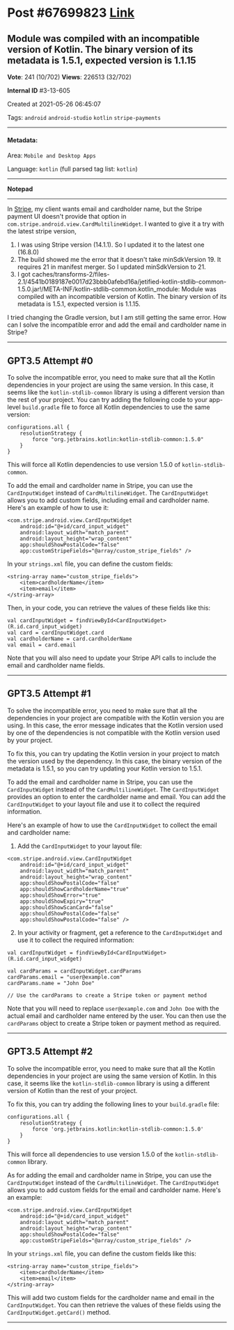 
# Post \#67699823 [Link](https://stackoverflow.com/questions/67699823/)

## Module was compiled with an incompatible version of Kotlin. The binary version of its metadata is 1.5.1, expected version is 1.1.15

**Vote**: 241 (10/702) **Views**: 226513 (32/702) 

**Internal ID** \#3-13-605

Created at 2021-05-26 06:45:07

Tags: `android` `android-studio` `kotlin` `stripe-payments`

----------

#### Metadata:

Area: `Mobile and Desktop Apps`

Language: `kotlin` (full parsed tag list: `kotlin`)

----------

**Notepad**


----------

In [Stripe](https://en.wikipedia.org/wiki/Stripe_(company)), my client wants email and cardholder name, but the Stripe payment UI doesn't provide that option in `com.stripe.android.view.CardMultilineWidget`. I wanted to give it a try with the latest stripe version,

1. I was using Stripe version (14.1.1). So I updated it to the latest one (16.8.0)
2. The build showed me the error that it doesn't take minSdkVersion 19. It requires 21 in manifest merger. So I updated minSdkVersion to 21.
3. I got caches/transforms-2/files-2.1/4541b0189187e0017d23bbb0afebd16a/jetified-kotlin-stdlib-common-1.5.0.jar!/META-INF/kotlin-stdlib-common.kotlin_module: Module was compiled with an incompatible version of Kotlin. The binary version of its metadata is 1.5.1, expected version is 1.1.15.


I tried changing the Gradle version, but I am still getting the same error. How can I solve the incompatible error and add the email and cardholder name in Stripe?


----------
        
## GPT3.5 Attempt \#0

To solve the incompatible error, you need to make sure that all the Kotlin dependencies in your project are using the same version. In this case, it seems like the `kotlin-stdlib-common` library is using a different version than the rest of your project. You can try adding the following code to your app-level `build.gradle` file to force all Kotlin dependencies to use the same version:

```
configurations.all {
    resolutionStrategy {
        force "org.jetbrains.kotlin:kotlin-stdlib-common:1.5.0"
    }
}
```

This will force all Kotlin dependencies to use version 1.5.0 of `kotlin-stdlib-common`.

To add the email and cardholder name in Stripe, you can use the `CardInputWidget` instead of `CardMultilineWidget`. The `CardInputWidget` allows you to add custom fields, including email and cardholder name. Here's an example of how to use it:

```
<com.stripe.android.view.CardInputWidget
    android:id="@+id/card_input_widget"
    android:layout_width="match_parent"
    android:layout_height="wrap_content"
    app:shouldShowPostalCode="false"
    app:customStripeFields="@array/custom_stripe_fields" />
```

In your `strings.xml` file, you can define the custom fields:

```
<string-array name="custom_stripe_fields">
    <item>cardholderName</item>
    <item>email</item>
</string-array>
```

Then, in your code, you can retrieve the values of these fields like this:

```
val cardInputWidget = findViewById<CardInputWidget>(R.id.card_input_widget)
val card = cardInputWidget.card
val cardholderName = card.cardholderName
val email = card.email
```

Note that you will also need to update your Stripe API calls to include the email and cardholder name fields.

--------

## GPT3.5 Attempt \#1

To solve the incompatible error, you need to make sure that all the dependencies in your project are compatible with the Kotlin version you are using. In this case, the error message indicates that the Kotlin version used by one of the dependencies is not compatible with the Kotlin version used by your project.

To fix this, you can try updating the Kotlin version in your project to match the version used by the dependency. In this case, the binary version of the metadata is 1.5.1, so you can try updating your Kotlin version to 1.5.1.

To add the email and cardholder name in Stripe, you can use the `CardInputWidget` instead of the `CardMultilineWidget`. The `CardInputWidget` provides an option to enter the cardholder name and email. You can add the `CardInputWidget` to your layout file and use it to collect the required information.

Here's an example of how to use the `CardInputWidget` to collect the email and cardholder name:

1. Add the `CardInputWidget` to your layout file:

```
<com.stripe.android.view.CardInputWidget
    android:id="@+id/card_input_widget"
    android:layout_width="match_parent"
    android:layout_height="wrap_content"
    app:shouldShowPostalCode="false"
    app:shouldShowCardholderName="true"
    app:shouldShowError="true"
    app:shouldShowExpiry="true"
    app:shouldShowScanCard="false"
    app:shouldShowPostalCode="false"
    app:shouldShowPostalCode="false" />
```

2. In your activity or fragment, get a reference to the `CardInputWidget` and use it to collect the required information:

```
val cardInputWidget = findViewById<CardInputWidget>(R.id.card_input_widget)

val cardParams = cardInputWidget.cardParams
cardParams.email = "user@example.com"
cardParams.name = "John Doe"

// Use the cardParams to create a Stripe token or payment method
```

Note that you will need to replace `user@example.com` and `John Doe` with the actual email and cardholder name entered by the user. You can then use the `cardParams` object to create a Stripe token or payment method as required.

--------

## GPT3.5 Attempt \#2

To solve the incompatible error, you need to make sure that all the Kotlin dependencies in your project are using the same version of Kotlin. In this case, it seems like the `kotlin-stdlib-common` library is using a different version of Kotlin than the rest of your project.

To fix this, you can try adding the following lines to your `build.gradle` file:

```
configurations.all {
    resolutionStrategy {
        force 'org.jetbrains.kotlin:kotlin-stdlib-common:1.5.0'
    }
}
```

This will force all dependencies to use version 1.5.0 of the `kotlin-stdlib-common` library.

As for adding the email and cardholder name in Stripe, you can use the `CardInputWidget` instead of the `CardMultilineWidget`. The `CardInputWidget` allows you to add custom fields for the email and cardholder name. Here's an example:

```
<com.stripe.android.view.CardInputWidget
    android:id="@+id/card_input_widget"
    android:layout_width="match_parent"
    android:layout_height="wrap_content"
    app:shouldShowPostalCode="false"
    app:customStripeFields="@array/custom_stripe_fields" />
```

In your `strings.xml` file, you can define the custom fields like this:

```
<string-array name="custom_stripe_fields">
    <item>cardholderName</item>
    <item>email</item>
</string-array>
```

This will add two custom fields for the cardholder name and email in the `CardInputWidget`. You can then retrieve the values of these fields using the `CardInputWidget.getCard()` method.

--------
